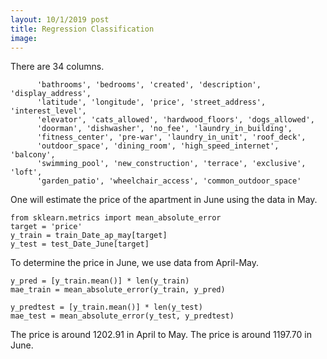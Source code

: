 ```yaml
---
layout: 10/1/2019 post
title: Regression Classification
image:
---
```

There are 34 columns. 
```
      'bathrooms', 'bedrooms', 'created', 'description', 'display_address',
      'latitude', 'longitude', 'price', 'street_address', 'interest_level',
      'elevator', 'cats_allowed', 'hardwood_floors', 'dogs_allowed',
      'doorman', 'dishwasher', 'no_fee', 'laundry_in_building',
      'fitness_center', 'pre-war', 'laundry_in_unit', 'roof_deck',
      'outdoor_space', 'dining_room', 'high_speed_internet', 'balcony',
      'swimming_pool', 'new_construction', 'terrace', 'exclusive', 'loft',
      'garden_patio', 'wheelchair_access', 'common_outdoor_space'
```
One will estimate the price of the apartment in June using the data in May.  
```
from sklearn.metrics import mean_absolute_error
target = 'price'
y_train = train_Date_ap_may[target]
y_test = test_Date_June[target]
```
To determine the price in June, we use data from April-May. 
```
y_pred = [y_train.mean()] * len(y_train)
mae_train = mean_absolute_error(y_train, y_pred)

y_predtest = [y_train.mean()] * len(y_test)
mae_test = mean_absolute_error(y_test, y_predtest)
```

The price is around 1202.91 in April to May.
The price is around 1197.70 in June.

